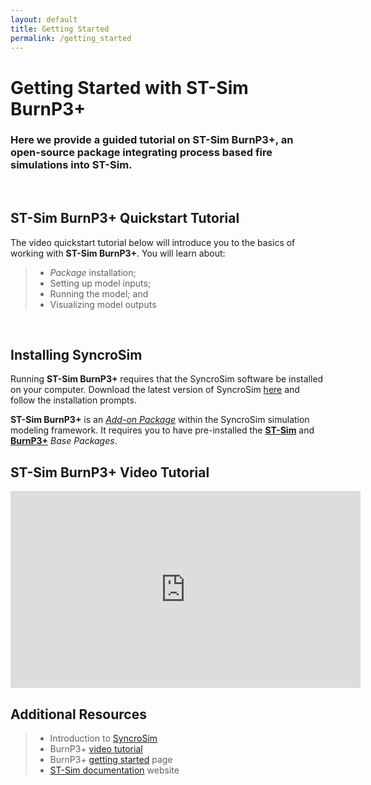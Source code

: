 ```yaml
---
layout: default
title: Getting Started
permalink: /getting_started
---
```


# Getting Started with **ST-Sim BurnP3+**

### Here we provide a guided tutorial on **ST-Sim BurnP3+**, an open-source package integrating process based fire simulations into ST-Sim.

<br>

## **ST-Sim BurnP3+** Quickstart Tutorial

The video quickstart tutorial below will introduce you to the basics of working with **ST-Sim BurnP3+**. You will learn about:
> * *Package* installation; 
> * Setting up model inputs;
> * Running the model; and
> * Visualizing model outputs

<br>

## Installing SyncroSim

Running **ST-Sim BurnP3+** requires that the SyncroSim software be installed on your computer. Download the latest version of SyncroSim <a href="https://syncrosim.com/download/" target="_blank">here</a> and follow the installation prompts.

**ST-Sim BurnP3+** is an <a href="https://docs.syncrosim.com/how_to_guides/package_overview.html" target="_blank">*Add-on Package*</a> within the SyncroSim simulation modeling framework. It requires you to have pre-installed the <a href="https://docs.stsim.net/" target="_blank">**ST-Sim**</a> and <a href="https://burnp3.github.io/BurnP3Plus/" target="_blank">**BurnP3+**</a> *Base Packages*. 

## **ST-Sim BurnP3+** Video Tutorial

<iframe width="560" height="315" src="https://www.youtube.com/embed/4dt_z3UFWYA" title="YouTube video player" frameborder="0" allow="accelerometer; autoplay; clipboard-write; encrypted-media; gyroscope; picture-in-picture" allowfullscreen></iframe>

## Additional Resources

> * Introduction to <a href="https://docs.syncrosim.com/getting_started/overview.html" target="_blank">SyncroSim</a> <br>
> * BurnP3+ <a href="https://burnp3.github.io/BurnP3Plus/tutorials" target="_blank">video tutorial</a> <br>
> * BurnP3+ <a href="https://burnp3.github.io/BurnP3Plus/getting_started.html" target="_blank">getting started</a> page <br>
> * <a href="https://docs.stsim.net/" target="_blank">ST-Sim documentation</a> website
